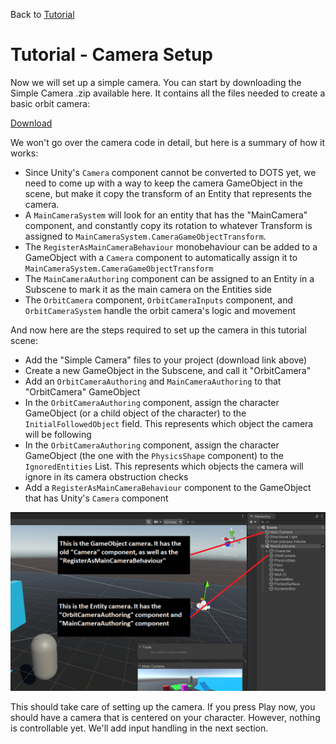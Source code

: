 
Back to [Tutorial](../tutorial.md)

# Tutorial - Camera Setup

Now we will set up a simple camera. You can start by downloading the Simple Camera .zip available here. It contains all the files needed to create a basic orbit camera:

[Download](../Downloads/Rival_SimpleCamera.zip)

We won't go over the camera code in detail, but here is a summary of how it works:
- Since Unity's `Camera` component cannot be converted to DOTS yet, we need to come up with a way to keep the camera GameObject in the scene, but make it copy the transform of an Entity that represents the camera.
- A `MainCameraSystem` will look for an entity that has the "MainCamera" component, and constantly copy its rotation to whatever Transform is assigned to `MainCameraSystem.CameraGameObjectTransform`.
- The `RegisterAsMainCameraBehaviour` monobehaviour can be added to a GameObject with a `Camera` component to automatically assign it to `MainCameraSystem.CameraGameObjectTransform`
- The `MainCameraAuthoring` component can be assigned to an Entity in a Subscene to mark it as the main camera on the Entities side
- The `OrbitCamera` component, `OrbitCameraInputs` component, and `OrbitCameraSystem` handle the orbit camera's logic and movement

And now here are the steps required to set up the camera in this tutorial scene:
- Add the "Simple Camera" files to your project (download link above)
- Create a new GameObject in the Subscene, and call it "OrbitCamera"
- Add an `OrbitCameraAuthoring` and `MainCameraAuthoring` to that "OrbitCamera" GameObject
- In the `OrbitCameraAuthoring` component, assign the character GameObject (or a child object of the character) to the `InitialFollowedObject` field. This represents which object the camera will be following
- In the `OrbitCameraAuthoring` component, assign the character GameObject (the one with the `PhysicsShape` component) to the `IgnoredEntities` List. This represents which objects the camera will ignore in its camera obstruction checks
- Add a `RegisterAsMainCameraBehaviour` component to the GameObject that has Unity's `Camera` component

![](../Images/tutorial_camera_setup.png)

This should take care of setting up the camera. If you press Play now, you should have a camera that is centered on your character. However, nothing is controllable yet. We'll add input handling in the next section.
